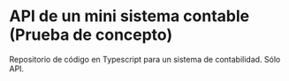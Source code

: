 API de un mini sistema contable (Prueba de concepto)
====================================================

Repositorio de código en Typescript para un sistema de contabilidad. Sólo API.





